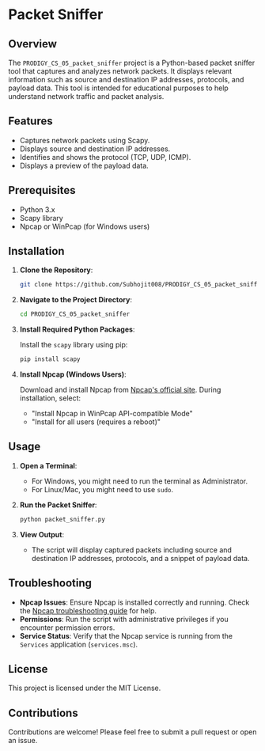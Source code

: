 
# Packet Sniffer

## Overview

The `PRODIGY_CS_05_packet_sniffer` project is a Python-based packet sniffer tool that captures and analyzes network packets. It displays relevant information such as source and destination IP addresses, protocols, and payload data. This tool is intended for educational purposes to help understand network traffic and packet analysis.

## Features

- Captures network packets using Scapy.
- Displays source and destination IP addresses.
- Identifies and shows the protocol (TCP, UDP, ICMP).
- Displays a preview of the payload data.

## Prerequisites

- Python 3.x
- Scapy library
- Npcap or WinPcap (for Windows users)

## Installation

1. **Clone the Repository**:

   ```bash
   git clone https://github.com/Subhojit008/PRODIGY_CS_05_packet_sniffer.git
   ```

2. **Navigate to the Project Directory**:

   ```bash
   cd PRODIGY_CS_05_packet_sniffer
   ```

3. **Install Required Python Packages**:

   Install the `scapy` library using pip:

   ```bash
   pip install scapy
   ```

4. **Install Npcap (Windows Users)**:

   Download and install Npcap from [Npcap's official site](https://nmap.org/npcap/). During installation, select:
   - "Install Npcap in WinPcap API-compatible Mode"
   - "Install for all users (requires a reboot)"

## Usage

1. **Open a Terminal**:
   - For Windows, you might need to run the terminal as Administrator.
   - For Linux/Mac, you might need to use `sudo`.

2. **Run the Packet Sniffer**:

   ```bash
   python packet_sniffer.py
   ```

3. **View Output**:
   - The script will display captured packets including source and destination IP addresses, protocols, and a snippet of payload data.

## Troubleshooting

- **Npcap Issues**: Ensure Npcap is installed correctly and running. Check the [Npcap troubleshooting guide](https://nmap.org/npcap/#troubleshooting) for help.
- **Permissions**: Run the script with administrative privileges if you encounter permission errors.
- **Service Status**: Verify that the Npcap service is running from the `Services` application (`services.msc`).

## License

This project is licensed under the MIT License.

## Contributions

Contributions are welcome! Please feel free to submit a pull request or open an issue.
